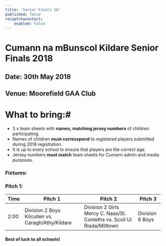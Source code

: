 ```yaml
---
title: 'Senior Finals 18'
published: false
recaptchacontact:
    enabled: false
---
```


# Cumann na mBunscol Kildare Senior Finals 2018 #

## Date: 30th May 2018

## Venue: Moorefield GAA Club

# What to bring:#
* 3 x team sheets with **names, matching jersey numbers** of children participating.
* Names of children **must corresspond** to registered players submitted during 2018 registration.
* It is up to every school to ensure that players are the correct age. 
* Jersey numbers **must match** team sheets for Cumann admin and media purposes.

### Fixtures:

### Pitch 1:
| Time | Pitch 1 | Pitch 2 | Pitch 3 |
| ------ | ---------- | --------- | --------- |
| 2:00 | Division 2 Boys Kilcullen vs. Caragh/Athy/Kildare | Division 2 Girls Mercy C. Naas/St. Conleths vs. Scoil Uí Riada/Milltown | Division 6 Boys |

#### Best of luck to all schools!